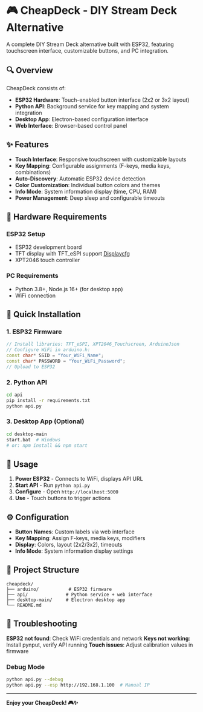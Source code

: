 # 🎮 CheapDeck - DIY Stream Deck Alternative

A complete DIY Stream Deck alternative built with ESP32, featuring touchscreen interface, customizable buttons, and PC integration.

## 🔍 Overview

CheapDeck consists of:
- **ESP32 Hardware**: Touch-enabled button interface (2x2 or 3x2 layout)
- **Python API**: Background service for key mapping and system integration
- **Desktop App**: Electron-based configuration interface
- **Web Interface**: Browser-based control panel

## ✨ Features

- **Touch Interface**: Responsive touchscreen with customizable layouts
- **Key Mapping**: Configurable assignments (F-keys, media keys, combinations)
- **Auto-Discovery**: Automatic ESP32 device detection
- **Color Customization**: Individual button colors and themes
- **Info Mode**: System information display (time, CPU, RAM)
- **Power Management**: Deep sleep and configurable timeouts

## 🔧 Hardware Requirements

### ESP32 Setup
- ESP32 development board
- TFT display with TFT_eSPI support [Displaycfg](https://github.com/witnessmenow/ESP32-Cheap-Yellow-Display/tree/main/DisplayConfig)
- XPT2046 touch controller

### PC Requirements
- Python 3.8+, Node.js 16+ (for desktop app)
- WiFi connection

## 🚀 Quick Installation

### 1. ESP32 Firmware
```cpp
// Install libraries: TFT_eSPI, XPT2046_Touchscreen, ArduinoJson
// Configure WiFi in arduino.h:
const char* SSID = "Your_WiFi_Name";
const char* PASSWORD = "Your_WiFi_Password";
// Upload to ESP32
```

### 2. Python API
```bash
cd api
pip install -r requirements.txt
python api.py
```

### 3. Desktop App (Optional)
```bash
cd desktop-main
start.bat  # Windows
# or: npm install && npm start
```

## 📖 Usage

1. **Power ESP32** - Connects to WiFi, displays API URL
2. **Start API** - Run `python api.py` 
3. **Configure** - Open `http://localhost:5000`
4. **Use** - Touch buttons to trigger actions

## ⚙️ Configuration

- **Button Names**: Custom labels via web interface
- **Key Mapping**: Assign F-keys, media keys, modifiers
- **Display**: Colors, layout (2x2/3x2), timeouts
- **Info Mode**: System information display settings

## 📁 Project Structure

```
cheapdeck/
├── arduino/           # ESP32 firmware
├── api/              # Python service + web interface
├── desktop-main/     # Electron desktop app
└── README.md
```

## 🔧 Troubleshooting

**ESP32 not found**: Check WiFi credentials and network
**Keys not working**: Install pynput, verify API running
**Touch issues**: Adjust calibration values in firmware

### Debug Mode
```bash
python api.py --debug
python api.py --esp http://192.168.1.100  # Manual IP
```

---

**Enjoy your CheapDeck! 🎮✨**
